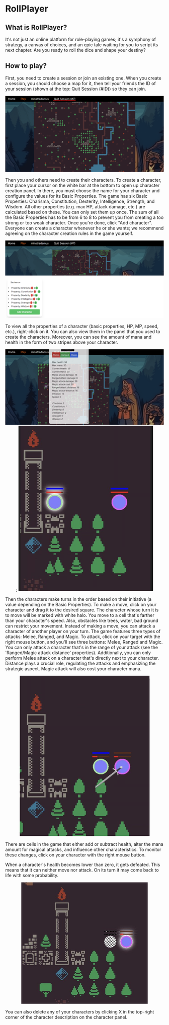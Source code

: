 # RollPlayer

## What is RollPlayer?

It's not just an online platform for role-playing games; it's a symphony of strategy, a canvas of choices, and an epic tale waiting for you to script its next chapter. Are you ready to roll the dice and shape your destiny?

## How to play?

First, you need to create a session or join an existing one. When you create a session, you should choose a map for it, then tell your friends the ID of your session (shown at the top: Quit Session (#ID)) so they can join.
<div align="center" markdown="1">

![img.png](img.png)

</div>

Then you and others need to create their characters. To create a character, first place your cursor on the white bar at the bottom to open up character creation panel. In there, you must choose the name for your character and configure the values for its Basic Properties.
The game has six Basic Properties: Charisma, Constitution, Dexterity, Intelligence, Strength, and Wisdom. All other properties (e.g. max HP, attack damage, etc.) are calculated based on these. You can only set them up once. The sum of all the Basic Properties has to be from 6 to 8 to prevent you from creating a too strong or too weak character. Once you're done, click "Add character".
Everyone can create a character whenever he or she wants; we recommend agreeing on the character creation rules in the game yourself.
<div align="center" markdown="1">

![img_1.png](img_1.png)

</div>

To view all the properties of a character (basic properties, HP, MP, speed, etc.), right-click on it. You can also view them in the panel that you used to create the characters. Moreover, you can see the amount of mana and health in the form of two stripes above your character.
<div align="center" markdown="1">

![img_3.png](img_3.png); 
![img_5.png](img_5.png)

</div>

Then the characters make turns in the order based on their initiative (a value depending on the Basic Properties). To make a move, click on your character and drag it to the desired square. The character whose turn it is to move will be marked with white halo. You move to a cell that's farther than your character's speed. Also, obstacles like trees, water, bad ground can restrict your movement. Instead of making a move, you can attack a character of another player on your turn.
The game features three types of attacks: Melee, Ranged, and Magic. To attack, click on your target with the right mouse button, and you'll see three buttons: Melee, Ranged and Magic. You can only attack a character that's in the range of your attack (see the 'Ranged/Magic attack distance' properties). Additionally, you can only perform Melee attack on a character that's directly next to your character. Distance plays a crucial role, regulating the attacks and emphasizing the strategic aspect. Magic attack will also cost your character mana.
<div align="center" markdown="1">

![img_4.png](img_4.png)

</div>

There are cells in the game that either add or subtract health, alter the mana amount for magical attacks, and influence other characteristics. To monitor these changes, click on your character with the right mouse button.

When a character's health becomes lower than zero, it gets defeated. This means that it can neither move nor attack. On its turn it may come back to life with some probability.
<div align="center" markdown="1">

![img_7.png](img_7.png)

</div>

You can also delete any of your characters by clicking X in the top-right corner of the character description on the character panel.
